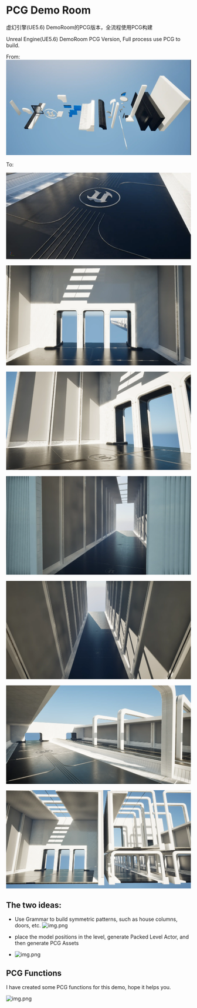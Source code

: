 # PCG Demo Room

虚幻引擎(UE5.6) DemoRoom的PCG版本，全流程使用PCG构建

Unreal Engine(UE5.6) DemoRoom PCG Version, Full process use PCG to build.




From:
![img.png](./Image/img.webp)

To:

![](./Image/1.webp)

![](./Image/2.webp)

![](./Image/3.webp)

![](./Image/4.webp)

![](./Image/5.webp)

![](./Image/6.webp)

![](./Image/7.webp)


## The two ideas:
- Use Grammar to build symmetric patterns, such as house columns, doors, etc.
  ![img.png](./Image/img2.png)

- place the model positions in the level, generate Packed Level Actor, and then generate PCG Assets
- ![img.png](./Image/img3.png)

## PCG Functions

I have created some PCG functions for this demo, hope it helps you.

![img.png](./Image/img4.png)
